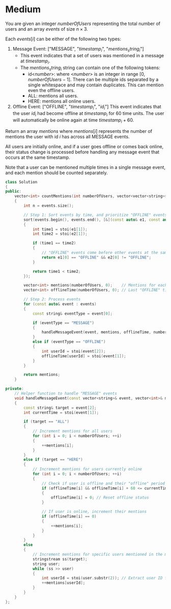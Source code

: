 # Medium

You are given an integer $numberOfUsers$ representing the total number of users and an array $events$ of size $n \times 3$.

Each $events[i]$ can be either of the following two types:

1. Message Event: ["MESSAGE", "$timestamp_i$", "$mentions_string_i$"]
    - This event indicates that a set of users was mentioned in a message at $timestamp_i$.
    - The $mentions_string_i$ string can contain one of the following tokens:
        - id<$number$>: where <$number$> is an integer in range $[0,numberOfUsers - 1]$. There can be multiple ids separated by a single whitespace and may contain duplicates. This can mention even the offline users.
        - ALL: mentions all users.
        - HERE: mentions all online users.
1. Offline Event: ["OFFLINE", "$timestamp_i$", "$id_i$"]
        This event indicates that the user $id_i$ had become offline at $timestamp_i$ for $60$ time units. The user will automatically be online again at time $timestamp_i + 60$.

Return an array $mentions$ where $mentions[i]$ represents the number of mentions the user with id $i$ has across all MESSAGE events.

All users are initially online, and if a user goes offline or comes back online, their status change is processed before handling any message event that occurs at the same timestamp.

Note that a user can be mentioned multiple times in a single message event, and each mention should be counted separately.

```cpp
class Solution 
{
public:
    vector<int> countMentions(int numberOfUsers, vector<vector<string>>& events) 
    {
        int n = events.size();

        // Step 1: Sort events by time, and prioritize "OFFLINE" events when times are equal
        sort(events.begin(), events.end(), [&](const auto& e1, const auto& e2) 
        {
            int time1 = stoi(e1[1]);
            int time2 = stoi(e2[1]);

            if (time1 == time2)
            {
                // "OFFLINE" events come before other events at the same time
                return e1[0] == "OFFLINE" && e2[0] != "OFFLINE";
            }

            return time1 < time2;
        });

        vector<int> mentions(numberOfUsers, 0);    // Mentions for each user
        vector<int> offlineTime(numberOfUsers, 0); // Last "OFFLINE" timestamp for each user

        // Step 2: Process events
        for (const auto& event : events) 
        {
            const string& eventType = event[0];

            if (eventType == "MESSAGE") 
            {
                handleMessageEvent(event, mentions, offlineTime, numberOfUsers);
            } 
            else if (eventType == "OFFLINE") 
            {
                int userId = stoi(event[2]);
                offlineTime[userId] = stoi(event[1]);
            }
        }

        return mentions;
    }

private:
    // Helper function to handle "MESSAGE" events
    void handleMessageEvent(const vector<string>& event, vector<int>& mentions, vector<int>& offlineTime, int numberOfUsers) 
    {
        const string& target = event[2];
        int currentTime = stoi(event[1]);

        if (target == "ALL") 
        {
            // Increment mentions for all users
            for (int i = 0; i < numberOfUsers; ++i) 
            {
                ++mentions[i];
            }
        } 
        else if (target == "HERE") 
        {
            // Increment mentions for users currently online
            for (int i = 0; i < numberOfUsers; ++i) 
            {
                // Check if user is offline and their "offline" period has expired
                if (offlineTime[i] && offlineTime[i] + 60 <= currentTime) 
                {
                    offlineTime[i] = 0; // Reset offline status
                }

                // If user is online, increment their mentions
                if (offlineTime[i] == 0) 
                {
                    ++mentions[i];
                }
            }
        } 
        else 
        {
            // Increment mentions for specific users mentioned in the message
            stringstream ss(target);
            string user;
            while (ss >> user) 
            {
                int userId = stoi(user.substr(2)); // Extract user ID from "U<id>"
                ++mentions[userId];
            }
        }
    }
};
```
